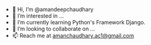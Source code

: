 - 👋 Hi, I’m @amandeepchaudhary
- 👀 I’m interested in ...
- 🌱 I’m currently learning Python's Framework Django.
- 💞️ I’m looking to collaborate on ...
- 📫 Reach me at amanchaudhary.ac1@gmail.com 

<!---
amandeepchaudhary/amandeepchaudhary is a ✨ special ✨ repository because its `README.md` (this file) appears on your GitHub profile.
You can click the Preview link to take a look at your changes.
--->
